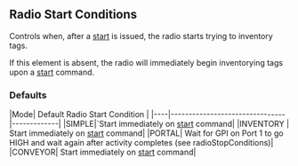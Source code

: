 ## Radio Start Conditions

Controls when, after a [start](#operation/start) is issued, the radio starts trying to inventory tags.

If this element is absent, the radio will immediately begin inventorying tags upon a [start](#operation/start) command.

### Defaults
|Mode| Default Radio Start Condition |
|----|--------------------------------|-------------|
|SIMPLE|`Start immediately on [start](#operation/start) command|
|INVENTORY | Start immediately on [start](#operation/start) command|
|PORTAL| Wait for GPI on Port 1 to go HIGH and wait again after activity completes (see radioStopConditions)|
|CONVEYOR| Start immediately on [start](#operation/start) command|
